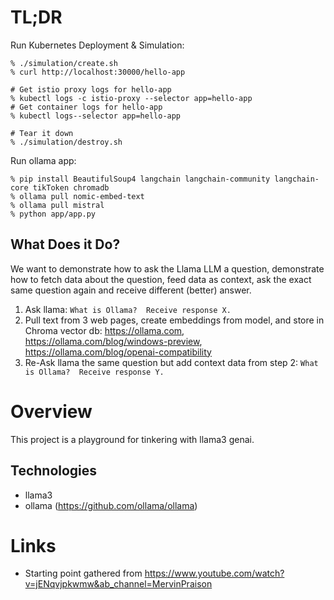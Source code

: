 # TL;DR

Run Kubernetes Deployment & Simulation:
```
% ./simulation/create.sh
% curl http://localhost:30000/hello-app

# Get istio proxy logs for hello-app
% kubectl logs -c istio-proxy --selector app=hello-app
# Get container logs for hello-app
% kubectl logs--selector app=hello-app

# Tear it down
% ./simulation/destroy.sh
```

Run ollama app:
```
% pip install BeautifulSoup4 langchain langchain-community langchain-core tikToken chromadb
% ollama pull nomic-embed-text
% ollama pull mistral
% python app/app.py
```

## What Does it Do?
We want to demonstrate how to ask the Llama LLM a question, demonstrate how to fetch data about the question, feed data as context,  ask the exact same question again and receive different (better) answer.

1. Ask llama: `What is Ollama?  Receive response X.`
2. Pull text from 3 web pages, create embeddings from model, and store in Chroma vector db: https://ollama.com, https://ollama.com/blog/windows-preview, https://ollama.com/blog/openai-compatibility 
3. Re-Ask llama the same question but add context data from step 2: `What is Ollama?  Receive response Y.`

# Overview
This project is a playground for tinkering with llama3 genai.

## Technologies
- llama3
- ollama (https://github.com/ollama/ollama)

# Links
- Starting point gathered from https://www.youtube.com/watch?v=jENqvjpkwmw&ab_channel=MervinPraison